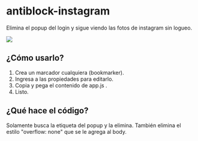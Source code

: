 # antiblock-instagram

Elimina el popup del login y sigue viendo las fotos de instagram sin logueo.

![](https://media.giphy.com/media/IziuTs2I6qcrJJhoDb/giphy.gif)

## ¿Cómo usarlo?

1. Crea un marcador cualquiera (bookmarker).
2. Ingresa a las propiedades para editarlo.
3. Copia y pega el contenido de app.js .
4. Listo.

## ¿Qué hace el código?

Solamente busca la etiqueta del popup y la elimina. También elimina el estilo "overflow: none" que se le agrega al body.
